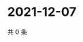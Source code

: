 # 2021-12-07

共 0 条

<!-- BEGIN WEIBO -->
<!-- 最后更新时间 Tue Dec 07 2021 11:10:05 GMT+0800 (China Standard Time) -->

<!-- END WEIBO -->
